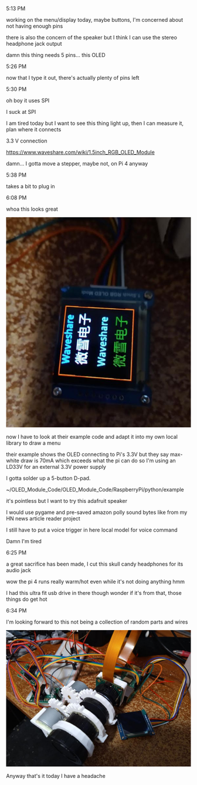 5:13 PM

working on the menu/display today, maybe buttons, I'm concerned about not having enough pins

there is also the concern of the speaker but I think I can use the stereo headphone jack output

damn this thing needs 5 pins... this OLED

5:26 PM

now that I type it out, there's actually plenty of pins left

5:30 PM

oh boy it uses SPI

I suck at SPI

I am tired today but I want to see this thing light up, then I can measure it, plan where it connects

3.3 V connection

https://www.waveshare.com/wiki/1.5inch_RGB_OLED_Module

damn... I gotta move a stepper, maybe not, on Pi 4 anyway

5:38 PM

takes a bit to plug in

6:08 PM

whoa this looks great

<img src="../images/working-oled.JPG"/>

now I have to look at their example code and adapt it into my own local library to draw a menu

their example shows the OLED connecting to Pi's 3.3V but they say max-white draw is 70mA which exceeds what the pi can do so I'm using an LD33V for an external 3.3V power supply

I gotta solder up a 5-button D-pad.

~/OLED_Module_Code/OLED_Module_Code/RaspberryPi/python/example

it's pointless but I want to try this adafruit speaker

I would use pygame and pre-saved amazon polly sound bytes like from my HN news article reader project

I still have to put a voice trigger in here local model for voice command

Damn I'm tired

6:25 PM

a great sacrifice has been made, I cut this skull candy headphones for its audio jack

wow the pi 4 runs really warm/hot even while it's not doing anything hmm

I had this ultra fit usb drive in there though wonder if it's from that, those things do get hot

6:34 PM

I'm looking forward to this not being a collection of random parts and wires

<img src="../images/dev-setup.JPG"/>

Anyway that's it today I have a headache
